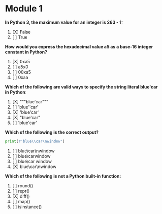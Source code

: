 # Module 1

**In Python 3, the maximum value for an integer is 263 - 1:**

1. [X] False
1. [ ] True

**How would you express the hexadecimal value a5 as a base-16 integer constant in Python?**

1. [X] 0xa5
1. [ ] a5x0 
1. [ ] 00xa5
1. [ ] 0xaa


**Which of the following are valid ways to specify the string literal blue'car in Python:**

1. [X] """blue'car"""
1. [ ] 'blue''car'
1. [X] 'blue\'car'
1. [X] "blue'car"
1. [ ] 'blue'car'

**Which of the following is the correct output?**

```python
print(r'blue\\car\nwindow')
```

1. [ ] blue\car\nwindow
1. [ ] blue\\carwindow
1. [ ] blue\car window
1. [X] blue\\car\nwindow

**Which of the following is not a Python built-in function:**

1. [ ] round()
1. [ ] repr()
1. [X] diff()
1. [ ] map()
1. [ ] isinstance()
